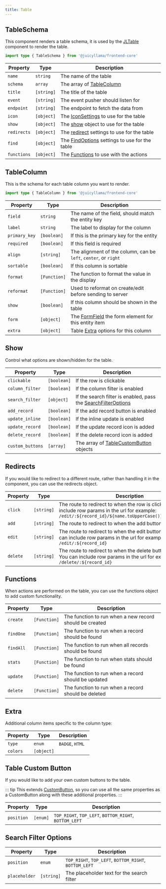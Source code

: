 ```yaml
---
title: Table
---
```


## TableSchema

This component renders a table schema, it is used by the [JLTable](/frontend/quasar/components/common/table.html) component to render the table.

```typescript
import type { TableSchema } from '@juicyllama/frontend-core'
```

| Property | Type     | Description                                                    |
|---------|----------|----------------------------------------------------------------|
| `name`  | `string` | The name of the table                                          |
| `schema` | `array`  | The array of [TableColumn](#tablecolumn)                       |
| `title` | `[string]` | The title of the table                                         |
| `event` | `[string]` | The event pusher should listen for                             |
|`endpoint` | `[string]` | The endpoint to fetch the data from                            |
| `icon` | `[object]` | The [IconSettings](/frontend/quasar/types/common.html#icon-settings) to use for the table |
| `show` | `[object]` | The [show](#show) object to use for the table                  |
| `redirects` | `[object]` | The [redirect](#redirects) settings to use for the table       |
| `find` | `[object]` | The [FindOptions](common/#findoptions) settings to use for the table      |
| `functions` | `[object]` | The [Functions](#functions) to use with the actions            |

## TableColumn

This is the schema for each table column you want to render.

```typescript
import type { TableColumn } from '@juicyllama/frontend-core'
```

| Property | Type    | Description                                                      |
|---------|---------|------------------------------------------------------------------|
| `field`  | `string`| The name of the field, should match the entity key               |
| `label` | `string`| The label to display for the column                              |
|`primary_key` | `[boolean]` | If this is the primary key for the entity                        |
| `required` | `[boolean]` | If this field is required                                        |
| `align` | `[string]` | The alignment of the column, can be `left`, `center`, or `right` |
| `sortable` | `[boolean]` | If this column is sortable                                       |
| `format` | `[Function]` | The function to format the value in the display                  |
| `reformat` | `[Function]` | Used to reformat on create/edit before sending to server         |
| `show` | `[boolean]` | If this column should be shown in the table                      |
| `form` | `[object]` | The [FormField](/frontend/quasar/types/form.html#formfield) the form element for this entity item         |
| `extra` | `[object]` | Table [Extra](#extra) options for this column                    |


## Show

Control what options are shown/hidden for the table.

| Property | Type        | Description                                                        |
|---------|-------------|--------------------------------------------------------------------|
|`clickable` | `[boolean]` | If the row is clickable                                            |
|`column_filter` | `[boolean]` | If the column filter is enabled                                    |
|`search_filter` | `[object]`  | If the search filter is enabled, pass the [SearchFilterOptions](#search-filter-options) |
| `add_record` | `[boolean]` | If the add record button is enabled                                |
| `update_inline` | `[boolean]` | If the inline update is enabled                                    |
| `update_record` | `[boolean]` | If the update record icon is added                                 |
| `delete_record` | `[boolean]` | If the delete record icon is added                                 |
| `custom_buttons` | `[array]`   | The array of [TableCustomButton](#table-custom-button) objects     |

## Redirects

If you would like to redirect to a different route, rather than handling it in the component, you can use the redirects object.

| Property | Type    | Description                                                                                                                                                              |
|-------|---------|--------------------------------------------------------------------------------------------------------------------------------------------------------------------------|
| `click` | `[string]` | The route to redirect to when the row is clicked. You can include row params in the url for example:  `/edit/:${record_id}/${name.toUpperCase()}/${description}`         |
| `add` | `[string]` | The route to redirect to when the add button is clicked                                                                                                                  |
| `edit` | `[string]` | The route to redirect to when the edit button is clicked. You can include row params in the url for example:  `/edit/:${record_id}`   |
| `delete` | `[string]` | The route to redirect to when the delete button is clicked. You can include row params in the url for example:  `/delete/:${record_id}` |

## Functions

When actions are performed on the table, you can use the functions object to add custom functionality.

| Property | Type    | Description                                             |
|-------|---------|---------------------------------------------------------|
| `create` | `[Function]` | The function to run when a new record should be created |
| `findOne` | `[Function]` | The function to run when a record should be found       |
| `findAll` | `[Function]` | The function to run when all records should be found    |
| `stats` | `[Function]` | The function to run when stats should be found          |
| `update` | `[Function]` | The function to run when a record should be updated     |
| `delete` | `[Function]` | The function to run when a record should be deleted     |

## Extra

Additional column items specific to the column type:

| Property | Type   | Description |
|-------|--------|--|
| `type` | `enum` | `BADGE`, `HTML` |
| `colors` | `[object]` |  |


## Table Custom Button

If you would like to add your own custom buttons to the table.

::: tip
This extends [CustomButton](/frontend/quasar/types/common.html#custom-button), so you can use all the same properties as a CustomButton along with these additional properties.
:::

| Property | Type     | Description                                            |
|-------|----------|--------------------------------------------------------|
| `position` | `[enum]` | `TOP_RIGHT`, `TOP_LEFT`, `BOTTOM_RIGHT`, `BOTTOM_LEFT` |

## Search Filter Options

| Property | Type   | Description                                            |
|-------|--------|--------------------------------------------------------|
| `position` | `enum` | `TOP_RIGHT`, `TOP_LEFT`, `BOTTOM_RIGHT`, `BOTTOM_LEFT` |
| `placeholder` | `[string]` | The placeholder text for the search filter             |
